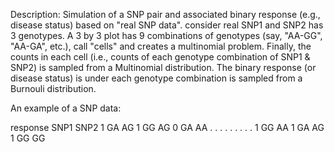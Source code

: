 Description: Simulation of a SNP pair and associated binary response (e.g., disease status) based on "real SNP data".
consider real SNP1 and SNP2 has 3 genotypes. A 3 by 3 plot has 9 combinations of genotypes (say, "AA-GG", "AA-GA", etc.), call "cells" and 
creates a multinomial problem. Finally, the counts in each cell (i.e., counts of each genotype combination of SNP1 & SNP2) is sampled from a Multinomial distribution.
The binary response (or disease status) is under each genotype combination  is sampled from a Burnouli distribution.


An example of a SNP data:

 response SNP1 SNP2
        1   GA   AG
        1   GG   AG
        0   GA   AA
        .    .    .
        .    .    .
        .    .    .
        1   GG   AA
        1   GA   AG
        1   GG   GG
        
